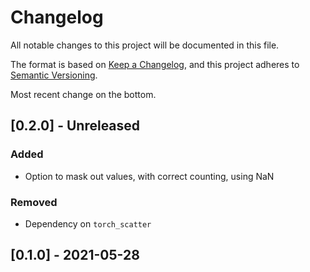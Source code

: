 # Changelog
All notable changes to this project will be documented in this file.

The format is based on [Keep a Changelog](https://keepachangelog.com/en/1.0.0/),
and this project adheres to [Semantic Versioning](https://semver.org/spec/v2.0.0.html).

Most recent change on the bottom.

## [0.2.0] - Unreleased

### Added
- Option to mask out values, with correct counting, using NaN

### Removed
- Dependency on `torch_scatter`

## [0.1.0] - 2021-05-28
